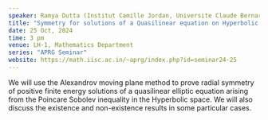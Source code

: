 ```yaml
---
speaker: Ramya Dutta (Institut Camille Jordan, Universite Claude Bernard Lyon 1, Villeurbanne, France)
title: "Symmetry for solutions of a Quasilinear equation on Hyperbolic Space"
date: 25 Oct, 2024
time: 3 pm
venue: LH-1, Mathematics Department
series: "APRG Seminar"
website: https://math.iisc.ac.in/~aprg/index.php?id=seminar24-25
---
```


We will use the Alexandrov moving plane method to prove radial symmetry of positive finite energy solutions of a quasilinear
elliptic equation arising from the Poincare Sobolev inequality in the Hyperbolic space. We will also discuss the existence
and non-existence results in some particular cases.
